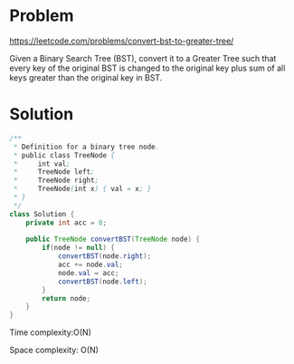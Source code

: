 # Problem
https://leetcode.com/problems/convert-bst-to-greater-tree/


Given a Binary Search Tree (BST), convert it to a Greater Tree such that every key of the original BST is changed to the original key plus sum of all keys greater than the original key in BST.


# Solution
```java
/**
 * Definition for a binary tree node.
 * public class TreeNode {
 *     int val;
 *     TreeNode left;
 *     TreeNode right;
 *     TreeNode(int x) { val = x; }
 * }
 */
class Solution {
    private int acc = 0;
    
    public TreeNode convertBST(TreeNode node) {
        if(node != null) {
            convertBST(node.right);
            acc += node.val;
            node.val = acc;
            convertBST(node.left);
        }
        return node;
    }
}
```

Time complexity:O(N)

Space complexity: O(N)
